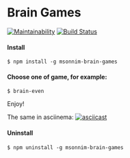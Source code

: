 # Brain Games
[![Maintainability](https://api.codeclimate.com/v1/badges/62c54ddf525c1bbf5d9e/maintainability)](https://codeclimate.com/github/MammaSonnim/project-lvl1-s462/maintainability)
[![Build Status](https://travis-ci.com/MammaSonnim/project-lvl1-s462.svg?branch=master)](https://travis-ci.com/MammaSonnim/project-lvl1-s462)

#### Install
```
$ npm install -g msonnim-brain-games
```

#### Choose one of game, for example:
```
$ brain-even
```

Enjoy!

The same in asciinema:
[![asciicast](https://asciinema.org/a/bFtKp7CnTf9CMhvL4ZAtFGCm8.svg)](https://asciinema.org/a/bFtKp7CnTf9CMhvL4ZAtFGCm8)


#### Uninstall
```
$ npm uninstall -g msonnim-brain-games
```